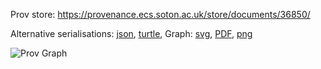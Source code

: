 
Prov store: https://provenance.ecs.soton.ac.uk/store/documents/36850/
	
Alternative serialisations: [json](https://provenance.ecs.soton.ac.uk/store/documents/36850.json), [turtle](https://provenance.ecs.soton.ac.uk/store/documents/36850.ttl), 
Graph: [svg](https://provenance.ecs.soton.ac.uk/store/documents/36850.svg), [PDF](https://provenance.ecs.soton.ac.uk/store/documents/36850.pdf), [png](https://provenance.ecs.soton.ac.uk/store/documents/36850.png)

![Prov Graph](https://provenance.ecs.soton.ac.uk/store/documents/36850.png)

		